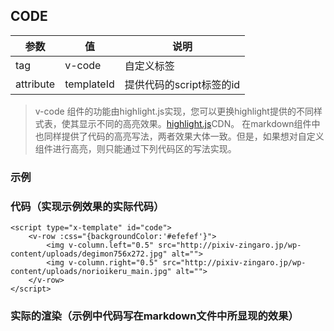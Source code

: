 ## CODE
参数 | 值 | 说明 |
------------ | -------------| -------|
tag | v-code| 自定义标签 
attribute | templateId | 提供代码的script标签的id 
> v-code 组件的功能由highlight.js实现，您可以更换highlight提供的不同样式表，使其显示不同的高亮效果。[highlight.js](http://www.bootcdn.cn/highlight.js/)CDN。
在markdown组件中也同样提供了代码的高亮写法，两者效果大体一致。但是，如果想对自定义组件进行高亮，则只能通过下列代码区的写法实现。

### 示例
<v-code :templateId="'code'">
</v-code>

<script type="x-template" id="code">
<v-row :css="{backgroundColor:'#efefef'}">
	<img v-column.left="0.5" src="http://pixiv-zingaro.jp/wp-content/uploads/degimon756x272.jpg" alt="">
	<img v-column.right="0.5" src="http://pixiv-zingaro.jp/wp-content/uploads/norioikeru_main.jpg" alt="">
</v-row>
</script>



### 代码（实现示例效果的实际代码）
<v-code :templateId="'code2'">
</v-code>

<script type="x-template" id="code2">
<v-code :templateId="'code'">
</v-code>
</script>

```
<script type="x-template" id="code">
	<v-row :css="{backgroundColor:'#efefef'}">
		<img v-column.left="0.5" src="http://pixiv-zingaro.jp/wp-content/uploads/degimon756x272.jpg" alt="">
		<img v-column.right="0.5" src="http://pixiv-zingaro.jp/wp-content/uploads/norioikeru_main.jpg" alt="">
	</v-row>
</script>
```

### 实际的渲染（示例中代码写在markdown文件中所显现的效果）

<v-row :css="{backgroundColor:'#efefef'}">
	<img v-column.left="0.5" src="http://pixiv-zingaro.jp/wp-content/uploads/degimon756x272.jpg" alt="">
	<img v-column.right="0.5" src="http://pixiv-zingaro.jp/wp-content/uploads/norioikeru_main.jpg" alt="">
</v-row>


